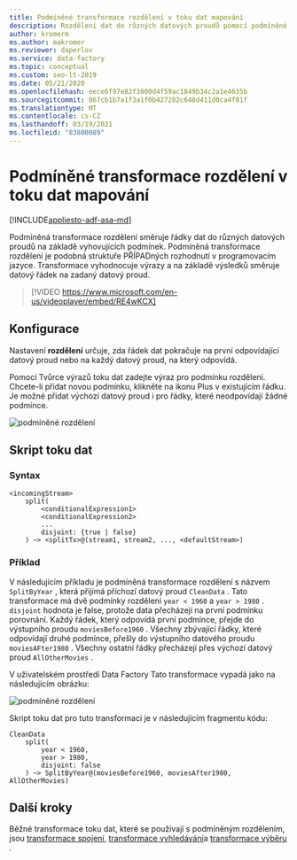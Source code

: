 ```yaml
---
title: Podmíněné transformace rozdělení v toku dat mapování
description: Rozdělení dat do různých datových proudů pomocí podmíněné transformace rozdělení v Azure Data Factory mapování toku dat
author: kromerm
ms.author: makromer
ms.reviewer: daperlov
ms.service: data-factory
ms.topic: conceptual
ms.custom: seo-lt-2019
ms.date: 05/21/2020
ms.openlocfilehash: eece6f97e82f3800d4f59ac1849b34c2a1e4635b
ms.sourcegitcommit: 867cb1b7a1f3a1f0b427282c648d411d0ca4f81f
ms.translationtype: MT
ms.contentlocale: cs-CZ
ms.lasthandoff: 03/19/2021
ms.locfileid: "83800089"
---
```

# <a name="conditional-split-transformation-in-mapping-data-flow"></a>Podmíněné transformace rozdělení v toku dat mapování

[!INCLUDE[appliesto-adf-asa-md](includes/appliesto-adf-asa-md.md)]

Podmíněná transformace rozdělení směruje řádky dat do různých datových proudů na základě vyhovujících podmínek. Podmíněná transformace rozdělení je podobná struktuře PŘÍPADných rozhodnutí v programovacím jazyce. Transformace vyhodnocuje výrazy a na základě výsledků směruje datový řádek na zadaný datový proud.

> [!VIDEO https://www.microsoft.com/en-us/videoplayer/embed/RE4wKCX]

## <a name="configuration"></a>Konfigurace

Nastavení **rozdělení** určuje, zda řádek dat pokračuje na první odpovídající datový proud nebo na každý datový proud, na který odpovídá.

Pomocí Tvůrce výrazů toku dat zadejte výraz pro podmínku rozdělení. Chcete-li přidat novou podmínku, klikněte na ikonu Plus v existujícím řádku. Je možné přidat výchozí datový proud i pro řádky, které neodpovídají žádné podmínce.

![podmíněné rozdělení](media/data-flow/conditionalsplit1.png "možnosti podmíněného rozdělení")

## <a name="data-flow-script"></a>Skript toku dat

### <a name="syntax"></a>Syntax

```
<incomingStream>
    split(
        <conditionalExpression1>
        <conditionalExpression2>
        ...
        disjoint: {true | false}
    ) ~> <splitTx>@(stream1, stream2, ..., <defaultStream>)
```

### <a name="example"></a>Příklad

V následujícím příkladu je podmíněná transformace rozdělení s názvem `SplitByYear` , která přijímá příchozí datový proud `CleanData` . Tato transformace má dvě podmínky rozdělení `year < 1960` a `year > 1980` . `disjoint` hodnota je false, protože data přecházejí na první podmínku porovnání. Každý řádek, který odpovídá první podmínce, přejde do výstupního proudu `moviesBefore1960` . Všechny zbývající řádky, které odpovídají druhé podmínce, přešly do výstupního datového proudu `moviesAFter1980` . Všechny ostatní řádky přecházejí přes výchozí datový proud `AllOtherMovies` .

V uživatelském prostředí Data Factory Tato transformace vypadá jako na následujícím obrázku:

![podmíněné rozdělení](media/data-flow/conditionalsplit1.png "možnosti podmíněného rozdělení")

Skript toku dat pro tuto transformaci je v následujícím fragmentu kódu:

```
CleanData
    split(
        year < 1960,
        year > 1980,
        disjoint: false
    ) ~> SplitByYear@(moviesBefore1960, moviesAfter1980, AllOtherMovies)
```

## <a name="next-steps"></a>Další kroky

Běžné transformace toku dat, které se používají s podmíněným rozdělením, jsou [transformace spojení](data-flow-join.md), [transformace vyhledávání](data-flow-lookup.md)a [transformace výběru](data-flow-select.md) .
